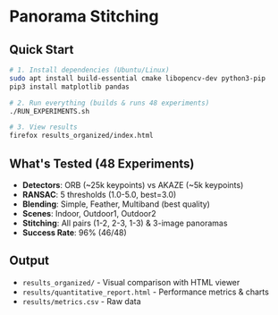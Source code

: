 # Panorama Stitching

## Quick Start

```bash
# 1. Install dependencies (Ubuntu/Linux)
sudo apt install build-essential cmake libopencv-dev python3-pip
pip3 install matplotlib pandas

# 2. Run everything (builds & runs 48 experiments)
./RUN_EXPERIMENTS.sh

# 3. View results
firefox results_organized/index.html
```

## What's Tested (48 Experiments)

- **Detectors**: ORB (~25k keypoints) vs AKAZE (~5k keypoints)
- **RANSAC**: 5 thresholds (1.0-5.0, best=3.0)
- **Blending**: Simple, Feather, Multiband (best quality)
- **Scenes**: Indoor, Outdoor1, Outdoor2
- **Stitching**: All pairs (1-2, 2-3, 1-3) & 3-image panoramas
- **Success Rate**: 96% (46/48)

## Output

- `results_organized/` - Visual comparison with HTML viewer
- `results/quantitative_report.html` - Performance metrics & charts
- `results/metrics.csv` - Raw data